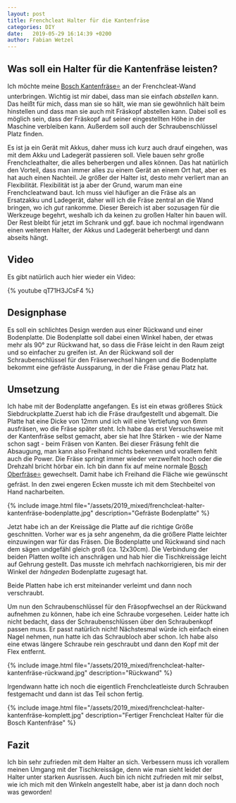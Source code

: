 ```yaml
---
layout: post
title: Frenchcleat Halter für die Kantenfräse
categories: DIY
date:   2019-05-29 16:14:39 +0200
author: Fabian Wetzel
---
```

## Was soll ein Halter für die Kantenfräse leisten?

Ich möchte meine [Bosch Kantenfräse⭐](https://amzn.to/2WtmP4k) an der Frenchcleat-Wand unterbringen. Wichtig ist mir dabei, dass man sie einfach *abstellen* kann. Das heißt für mich, dass man sie so hält, wie man sie gewöhnlich hält beim hinstellen und dass man sie auch mit Fräskopf abstellen kann. Dabei soll es möglich sein, dass der Fräskopf auf seiner eingestellten Höhe in der Maschine verbleiben kann. Außerdem soll auch der Schraubenschlüssel Platz finden.

Es ist ja ein Gerät mit Akkus, daher muss ich kurz auch drauf eingehen, was mit dem Akku und Ladegerät passieren soll. Viele bauen sehr große Frenchcleathalter, die alles beherbergen und alles können. Das hat natürlich den Vorteil, dass man immer alles zu einem Gerät an einem Ort hat, aber es hat auch einen Nachteil. Je größer der Halter ist, desto mehr verliert man an Flexibilität. Flexibilität ist ja aber der Grund, warum man eine Frenchcleatwand baut. Ich muss viel häufiger an die Fräse als an Ersatzakku und Ladegerät, daher will ich die Fräse zentral an die Wand bringen, wo ich *gut* rankomme. Dieser Bereich ist aber sozusagen für die Werkzeuge begehrt, weshalb ich da keinen zu großen Halter hin bauen will. Der Rest bleibt für jetzt im Schrank und ggf. baue ich nochmal irgendwann einen weiteren Halter, der Akkus und Ladegerät beherbergt und dann abseits hängt.

## Video

Es gibt natürlich auch hier wieder ein Video:

{% youtube qT71H3JCsF4 %}

## Designphase

Es soll ein schlichtes Design werden aus einer Rückwand und einer Bodenplatte. Die Bodenplatte soll dabei einen Winkel haben, der etwas mehr als 90° zur Rückwand hat, so dass die Fräse leicht in den Raum zeigt und so einfacher zu greifen ist. An der Rückwand soll der Schraubenschlüssel für den Fräserwechsel hängen und die Bodenplatte bekommt eine gefräste Aussparung, in der die Fräse genau Platz hat.

## Umsetzung

Ich habe mit der Bodenplatte angefangen. Es ist ein etwas größeres Stück Siebdruckplatte.Zuerst hab ich die Fräse draufgestellt und abgemalt. Die Platte hat eine Dicke von 12mm und ich will eine Vertiefung von 6mm ausfräsen, wo die Fräse später steht. Ich habe das erst Versuchsweise mit der Kantenfräse selbst gemacht, aber sie hat Ihre Stärken - wie der Name schon sagt - beim Fräsen von Kanten. Bei dieser Fräsung fehlt die Absaugung, man kann also Freihand nichts bekennen und vorallem fehlt auch die Power. Die Fräse springt immer wieder verzweifelt hoch oder die Drehzahl bricht hörbar ein. Ich bin dann fix auf meine normale [Bosch Oberfräse⭐](https://amzn.to/2Wq0rJ8) gewechselt. Damit habe ich Freihand die Fläche wie gewünscht gefräst. In den zwei engeren Ecken musste ich mit dem Stechbeitel von Hand nacharbeiten.

{% include image.html file="/assets/2019_mixed/frenchcleat-halter-kantenfräse-bodenplatte.jpg" description="Gefräste Bodenplatte" %}

Jetzt habe ich an der Kreissäge die Platte auf die richtige Größe geschnitten. Vorher war es ja sehr angenehm, da die größere Platte leichter einzuwingen war für das Fräsen. Die Bodenplatte und Rückwand sind nach dem sägen undgefähl gleich groß (ca. 12x30cm). Die Verbindung der beiden Platten wollte ich anschrägen und hab hier die Tischkreissäge leicht auf Gehrung gestellt. Das musste ich mehrfach nachkorrigieren, bis mir der Winkel der *hängeden* Bodenplatte zugesagt hat.

Beide Platten habe ich erst miteinander verleimt und dann noch verschraubt.

Um nun den Schraubenschlüssel für den Fräsopfwechsel an der Rückwand aufnehmen zu können, habe ich eine Schraube vorgesehen. Leider hatte ich nicht bedacht, dass der Schraubenschlüssen über den Schraubenkopf passen muss. Er passt natürlich nicht! Nächstesmal würde ich einfach einen Nagel nehmen, nun hatte ich das Schraubloch aber schon. Ich habe also eine etwas längere Schraube rein geschraubt und dann den Kopf mit der Flex entfernt.

{% include image.html file="/assets/2019_mixed/frenchcleat-halter-kantenfräse-rückwand.jpg" description="Rückwand" %}

Irgendwann hatte ich noch die eigentlich Frenchcleatleiste durch Schrauben festgemacht und dann ist das Teil schon fertig.

{% include image.html file="/assets/2019_mixed/frenchcleat-halter-kantenfräse-komplett.jpg" description="Fertiger Frenchcleat Halter für die Bosch Kantenfräse" %}

## Fazit

Ich bin sehr zufrieden mit dem Halter an sich. Verbessern muss ich vorallem meinen Umgang mit der Tischkreissäge, denn wie man sieht leidet der Halter unter starken Ausrissen. Auch bin ich nicht zufrieden mit mir selbst, wie ich mich mit den Winkeln angestellt habe, aber ist ja dann doch noch was geworden!

